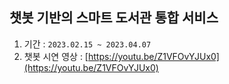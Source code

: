 ## 챗봇 기반의 스마트 도서관 통합 서비스
1. 기간 : `2023.02.15 ~ 2023.04.07`
2. 챗봇 시연 영상 : [https://youtu.be/Z1VFOvYJUx0](https://youtu.be/Z1VFOvYJUx0)
